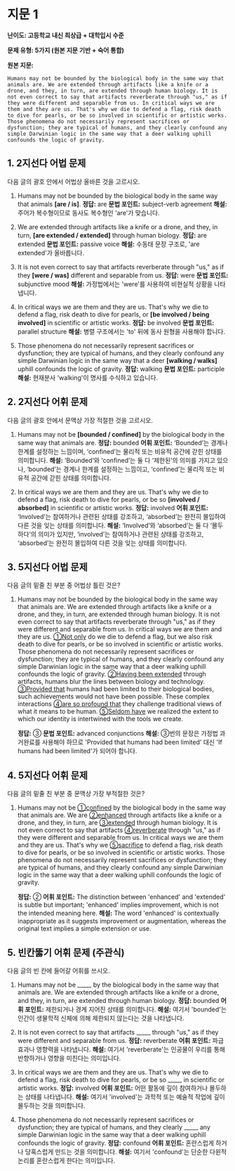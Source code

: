 # 지문 1

**난이도: 고등학교 내신 최상급 + 대학입시 수준**

**문제 유형: 5가지 (원본 지문 기반 + 숙어 통합)**

**원본 지문:**
```
Humans may not be bounded by the biological body in the same way that animals are. We are extended through artifacts like a knife or a drone, and they, in turn, are extended through human biology. It is not even correct to say that artifacts reverberate through "us," as if they were different and separable from us. In critical ways we are them and they are us. That's why we die to defend a flag, risk death to dive for pearls, or be so involved in scientific or artistic works. Those phenomena do not necessarily represent sacrifices or dysfunction; they are typical of humans, and they clearly confound any simple Darwinian logic in the same way that a deer walking uphill confounds the logic of gravity.
```

## 1. 2지선다 어법 문제

다음 글의 괄호 안에서 어법상 올바른 것을 고르시오.

1. Humans may not be bounded by the biological body in the same way that animals **[are / is]**.
   **정답:** are
   **문법 포인트:** subject-verb agreement
   **해설:** 주어가 복수형이므로 동사도 복수형인 'are'가 맞습니다.

2. We are extended through artifacts like a knife or a drone, and they, in turn, **[are extended / extended]** through human biology.
   **정답:** are extended
   **문법 포인트:** passive voice
   **해설:** 수동태 문장 구조로, 'are extended'가 올바릅니다.

3. It is not even correct to say that artifacts reverberate through "us," as if they **[were / was]** different and separable from us.
   **정답:** were
   **문법 포인트:** subjunctive mood
   **해설:** 가정법에서는 'were'를 사용하여 비현실적 상황을 나타냅니다.

4. In critical ways we are them and they are us. That's why we die to defend a flag, risk death to dive for pearls, or **[be involved / being involved]** in scientific or artistic works.
   **정답:** be involved
   **문법 포인트:** parallel structure
   **해설:** 병렬 구조에서는 'to' 뒤에 동사 원형을 사용해야 합니다.

5. Those phenomena do not necessarily represent sacrifices or dysfunction; they are typical of humans, and they clearly confound any simple Darwinian logic in the same way that a deer **[walking / walks]** uphill confounds the logic of gravity.
   **정답:** walking
   **문법 포인트:** participle
   **해설:** 현재분사 'walking'이 명사를 수식하고 있습니다.

## 2. 2지선다 어휘 문제

다음 글의 괄호 안에서 문맥상 가장 적절한 것을 고르시오.

1. Humans may not be **[bounded / confined]** by the biological body in the same way that animals are.
   **정답:** bounded
   **어휘 포인트:** ‘Bounded’는 경계나 한계를 설정하는 느낌이며, ‘confined’는 물리적 또는 비유적 공간에 갇힌 상태를 의미합니다.
   **해설:** ‘Bounded’와 ‘confined’는 둘 다 ‘제한된’의 의미를 가지고 있으나, ‘bounded’는 경계나 한계를 설정하는 느낌이고, ‘confined’는 물리적 또는 비유적 공간에 갇힌 상태를 의미합니다.

2. In critical ways we are them and they are us. That's why we die to defend a flag, risk death to dive for pearls, or be so **[involved / absorbed]** in scientific or artistic works.
   **정답:** involved
   **어휘 포인트:** ‘Involved’는 참여하거나 관련된 상태를 강조하고, ‘absorbed’는 완전히 몰입하여 다른 것을 잊는 상태를 의미합니다.
   **해설:** ‘Involved’와 ‘absorbed’는 둘 다 ‘몰두하다’의 의미가 있지만, ‘involved’는 참여하거나 관련된 상태를 강조하고, ‘absorbed’는 완전히 몰입하여 다른 것을 잊는 상태를 의미합니다.

## 3. 5지선다 어법 문제

다음 글의 밑줄 친 부분 중 어법상 틀린 것은?

1. Humans may not be bounded by the biological body in the same way that animals are. We are extended through artifacts like a knife or a drone, and they, in turn, are extended through human biology. It is not even correct to say that artifacts reverberate through "us," as if they were different and separable from us. In critical ways we are them and they are us. <u>①Not only</u> do we die to defend a flag, but we also risk death to dive for pearls, or be so involved in scientific or artistic works. Those phenomena do not necessarily represent sacrifices or dysfunction; they are typical of humans, and they clearly confound any simple Darwinian logic in the same way that a deer walking uphill confounds the logic of gravity. <u>②Having been extended</u> through artifacts, humans blur the lines between biology and technology. <u>③Provided that</u> humans had been limited to their biological bodies, such achievements would not have been possible. These complex interactions <u>④are so profound that</u> they challenge traditional views of what it means to be human. <u>⑤Seldom have</u> we realized the extent to which our identity is intertwined with the tools we create.

   **정답:** ③
   **문법 포인트:** advanced conjunctions
   **해설:** ③번의 문장은 가정법 과거완료를 사용해야 하므로 'Provided that humans had been limited' 대신 'If humans had been limited'가 되어야 합니다.

## 4. 5지선다 어휘 문제

다음 글의 밑줄 친 부분 중 문맥상 가장 부적절한 것은?

1. Humans may not be <u>①confined</u> by the biological body in the same way that animals are. We are <u>②enhanced</u> through artifacts like a knife or a drone, and they, in turn, are <u>③extended</u> through human biology. It is not even correct to say that artifacts <u>④reverberate</u> through "us," as if they were different and separable from us. In critical ways we are them and they are us. That's why we <u>⑤sacrifice</u> to defend a flag, risk death to dive for pearls, or be so involved in scientific or artistic works. Those phenomena do not necessarily represent sacrifices or dysfunction; they are typical of humans, and they clearly confound any simple Darwinian logic in the same way that a deer walking uphill confounds the logic of gravity.

   **정답:** ②
   **어휘 포인트:** The distinction between 'enhanced' and 'extended' is subtle but important; 'enhanced' implies improvement, which is not the intended meaning here.
   **해설:** The word 'enhanced' is contextually inappropriate as it suggests improvement or augmentation, whereas the original text implies a simple extension or use.

## 5. 빈칸뚫기 어휘 문제 (주관식)

다음 글의 빈 칸에 들어갈 어휘를 쓰시오.

1. Humans may not be _____ by the biological body in the same way that animals are. We are extended through artifacts like a knife or a drone, and they, in turn, are extended through human biology.
   **정답:** bounded
   **어휘 포인트:** 제한되거나 경계 지어진 상태를 의미합니다.
   **해설:** 여기서 'bounded'는 인간이 생물학적 신체에 의해 제한되지 않는다는 것을 나타냅니다.

2. It is not even correct to say that artifacts _____ through "us," as if they were different and separable from us.
   **정답:** reverberate
   **어휘 포인트:** 파급 효과나 영향력을 나타냅니다.
   **해설:** 여기서 'reverberate'는 인공물이 우리를 통해 반향하거나 영향을 미친다는 의미입니다.

3. In critical ways we are them and they are us. That's why we die to defend a flag, risk death to dive for pearls, or be so _____ in scientific or artistic works.
   **정답:** involved
   **어휘 포인트:** 어떤 활동에 깊이 참여하거나 몰두하는 상태를 나타냅니다.
   **해설:** 여기서 'involved'는 과학적 또는 예술적 작업에 깊이 몰두하는 것을 의미합니다.

4. Those phenomena do not necessarily represent sacrifices or dysfunction; they are typical of humans, and they clearly _____ any simple Darwinian logic in the same way that a deer walking uphill confounds the logic of gravity.
   **정답:** confound
   **어휘 포인트:** 혼란스럽게 하거나 당혹스럽게 만드는 것을 의미합니다.
   **해설:** 여기서 'confound'는 단순한 다윈적 논리를 혼란스럽게 한다는 의미입니다.


